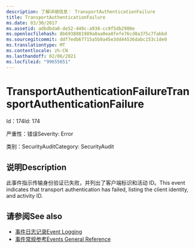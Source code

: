 ```yaml
---
description: 了解详细信息： TransportAuthenticationFailure
title: TransportAuthenticationFailure
ms.date: 03/30/2017
ms.assetid: adbdbda0-de52-448c-a938-cc9f5db2980e
ms.openlocfilehash: 8b6938881989a0aa0ea8fefe76cd8a375c7fabbd
ms.sourcegitcommit: ddf7edb67715a5b9a45e3dd44536dabc153c1de0
ms.translationtype: MT
ms.contentlocale: zh-CN
ms.lasthandoff: 02/06/2021
ms.locfileid: "99655651"
---
```

# <a name="transportauthenticationfailure"></a><span data-ttu-id="c638e-103">TransportAuthenticationFailure</span><span class="sxs-lookup"><span data-stu-id="c638e-103">TransportAuthenticationFailure</span></span>

<span data-ttu-id="c638e-104">Id：174</span><span class="sxs-lookup"><span data-stu-id="c638e-104">Id: 174</span></span>  
  
 <span data-ttu-id="c638e-105">严重性：错误</span><span class="sxs-lookup"><span data-stu-id="c638e-105">Severity: Error</span></span>  
  
 <span data-ttu-id="c638e-106">类别：SecurityAudit</span><span class="sxs-lookup"><span data-stu-id="c638e-106">Category: SecurityAudit</span></span>  
  
## <a name="description"></a><span data-ttu-id="c638e-107">说明</span><span class="sxs-lookup"><span data-stu-id="c638e-107">Description</span></span>  

 <span data-ttu-id="c638e-108">此事件指示传输身份验证已失败，并列出了客户端标识和活动 ID。</span><span class="sxs-lookup"><span data-stu-id="c638e-108">This event indicates that transport authentication has failed, listing the client identity, and activity ID.</span></span>  
  
## <a name="see-also"></a><span data-ttu-id="c638e-109">请参阅</span><span class="sxs-lookup"><span data-stu-id="c638e-109">See also</span></span>

- [<span data-ttu-id="c638e-110">事件日志记录</span><span class="sxs-lookup"><span data-stu-id="c638e-110">Event Logging</span></span>](index.md)
- [<span data-ttu-id="c638e-111">事件常规参考</span><span class="sxs-lookup"><span data-stu-id="c638e-111">Events General Reference</span></span>](events-general-reference.md)
